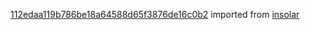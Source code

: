 [112edaa119b786be18a64588d65f3876de16c0b2](https://github.com/insolar/insolar/commit/112edaa119b786be18a64588d65f3876de16c0b2) imported from [insolar](https://github.com/insolar/insolar)
